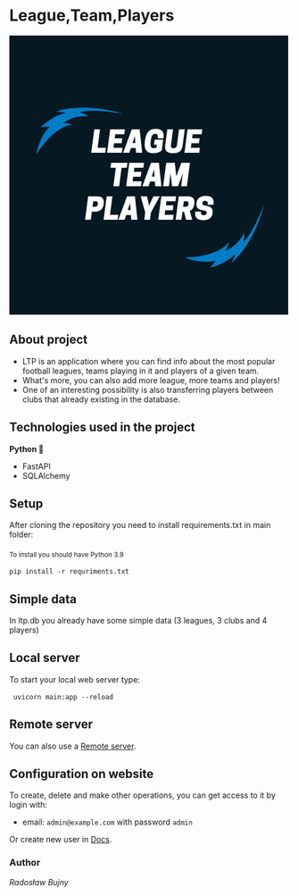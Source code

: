 # League,Team,Players
![This is an image](LTP.png)
## About project
* LTP is an application where you can find info about the most popular football leagues, teams playing in it and players of a given team.
* What's more, you can also add more league, more teams and players!
* One of an interesting possibility is also transferring players between clubs that already existing in the database.

## Technologies used in the project
**Python 🐍**

- FastAPI
- SQLAlchemy

## Setup

After cloning the repository you need to install requirements.txt in main folder:

<sub>To install you should have Python 3.9</sub>
```
pip install -r requriments.txt 
```

## Simple data

In ltp.db you already have some simple data (3 leagues, 3 clubs and 4 players)

## Local server

To start your local web server type:

```
 uvicorn main:app --reload
```

## Remote server

You can also use a [Remote server](https://2sr7j0.deta.dev/).

## Configuration on website

To create, delete and make other operations, you can get access to it by login with:
- email: `admin@example.com` with password `admin`

Or create new user in [Docs](https://2sr7j0.deta.dev/docs).

### Author

*Radosław Bujny*